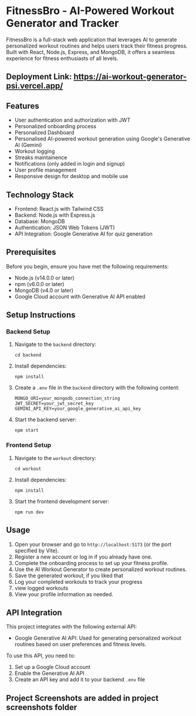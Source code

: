 # FitnessBro - AI-Powered Workout Generator and Tracker

FitnessBro is a full-stack web application that leverages AI to generate personalized workout routines and helps users track their fitness progress. Built with React, Node.js, Express, and MongoDB, it offers a seamless experience for fitness enthusiasts of all levels.

## Deployment Link: https://ai-workout-generator-psi.vercel.app/

## Features

- User authentication and authorization with JWT
- Personalized onboarding process
- Personalized Dashboard
- Personalised AI-powered workout generation using Google's Generative AI (Gemini)
- Workout logging
- Streaks maintainence
- Notifications (only added in login and signup)
- User profile management
- Responsive design for desktop and mobile use

 ## Technology Stack
- Frontend: React.js with Tailwind CSS
- Backend: Node.js with Express.js
- Database: MongoDB
- Authentication: JSON Web Tokens (JWT)
- API Integration: Google Generative AI for quiz generation

## Prerequisites

Before you begin, ensure you have met the following requirements:

- Node.js (v14.0.0 or later)
- npm (v6.0.0 or later)
- MongoDB (v4.0 or later)
- Google Cloud account with Generative AI API enabled

## Setup Instructions

### Backend Setup

1. Navigate to the `backend` directory:
   ```
   cd backend
   ```

2. Install dependencies:
   ```
   npm install
   ```

3. Create a `.env` file in the `backend` directory with the following content:
   ```
   MONGO_URI=your_mongodb_connection_string
   JWT_SECRET=your_jwt_secret_key
   GEMINI_API_KEY=your_google_generative_ai_api_key
   
   ```

4. Start the backend server:
   ```
   npm start
   ```

### Frontend Setup

1. Navigate to the `workout` directory:
   ```
   cd workout
   ```

2. Install dependencies:
   ```
   npm install
   ```

3. Start the frontend development server:
   ```
   npm run dev
   ```

## Usage

1. Open your browser and go to `http://localhost:5173` (or the port specified by Vite).
2. Register a new account or log in if you already have one.
3. Complete the onboarding process to set up your fitness profile.
4. Use the AI Workout Generator to create personalized workout routines.
5. Save the generated workout, if you liked that
6. Log your completed workouts to track your progress
7. view logged workouts
8. View your profile information as needed.

## API Integration

This project integrates with the following external API:

- Google Generative AI API: Used for generating personalized workout routines based on user preferences and fitness levels.

To use this API, you need to:
1. Set up a Google Cloud account
2. Enable the Generative AI API
3. Create an API key and add it to your backend `.env` file


## Project Screenshots are added in project screenshots folder
